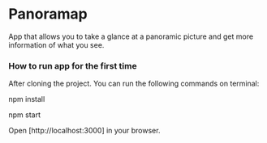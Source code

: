 # Panoramap

App that allows you to take a glance at a panoramic picture and get more information of what you see.

### How to run app for the first time

After cloning the project. You can run the following commands on terminal:

npm install

npm start

Open [http://localhost:3000] in your browser.
